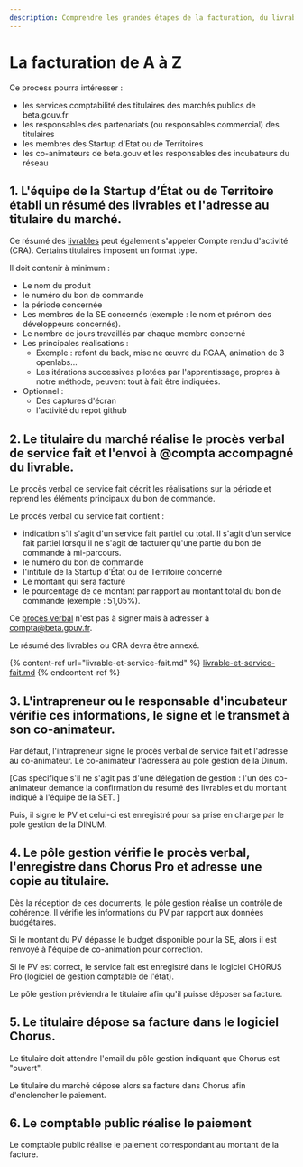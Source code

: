 ```yaml
---
description: Comprendre les grandes étapes de la facturation, du livrable au paiement.
---
```


# La facturation de A à Z

Ce process pourra intéresser :

* les services comptabilité des titulaires des marchés publics de beta.gouv.fr
* les responsables des partenariats (ou responsables commercial) des titulaires
* les membres des Startup d'Etat ou de Territoires
* les co-animateurs de beta.gouv et les responsables des incubateurs du réseau

## 1. L'équipe de la Startup d’État ou de Territoire établi un résumé des livrables et l'adresse au titulaire du marché. <a href="#1-lequipe-de-la-startup-detat-ou-de-territoire-etabli-un-resume-des-livrables-et-ladresse-au-titulai" id="1-lequipe-de-la-startup-detat-ou-de-territoire-etabli-un-resume-des-livrables-et-ladresse-au-titulai"></a>

Ce résumé des [livrables](https://docs.google.com/presentation/d/1ISbpC4rRyAS1K1Dr3Br8\_e7EgaWoDyEa96ZkctQfUyE/edit?usp=sharing) peut également s'appeler Compte rendu d'activité (CRA). Certains titulaires imposent un format type.

Il doit contenir à minimum :

* Le nom du produit
* le numéro du bon de commande
* la période concernée
* Les membres de la SE concernés (exemple : le nom et prénom des développeurs concernés).
* Le nombre de jours travaillés par chaque membre concerné
* Les principales réalisations :
  * Exemple : refont du back, mise ne œuvre du RGAA, animation de 3 openlabs...
  * Les itérations successives pilotées par l'apprentissage, propres à notre méthode, peuvent tout à fait être indiquées.
* Optionnel :
  * Des captures d'écran
  * l'activité du repot github

## 2. Le titulaire du marché réalise le procès verbal de service fait et l'envoi à @compta accompagné du livrable. <a href="#2-le-titulaire-du-marche-realise-le-proces-verbal-de-service-fait-et-lenvoi-a-compta-accompagne-du-l" id="2-le-titulaire-du-marche-realise-le-proces-verbal-de-service-fait-et-lenvoi-a-compta-accompagne-du-l"></a>

Le procès verbal de service fait décrit les réalisations sur la période et reprend les éléments principaux du bon de commande.

Le procès verbal du service fait contient :

* indication s'il s'agit d'un service fait partiel ou total. Il s'agit d'un service fait partiel lorsqu'il ne s'agit de facturer qu'une partie du bon de commande à mi-parcours.
* le numéro du bon de commande
* l'intitulé de la Startup d’État ou de Territoire concerné
* Le montant qui sera facturé
* le pourcentage de ce montant par rapport au montant total du bon de commande (exemple : 51,05%).

Ce [procès verbal](https://docs.google.com/document/d/1hyvfie7hoRApJJP3liJGELqSsftR\_sFCgTSUzqnM7QM/edit?usp=sharing) n'est pas à signer mais à adresser à compta@beta.gouv.fr.

Le résumé des livrables ou CRA devra être annexé.

{% content-ref url="livrable-et-service-fait.md" %}
[livrable-et-service-fait.md](livrable-et-service-fait.md)
{% endcontent-ref %}

## 3. L'intrapreneur ou le responsable d'incubateur vérifie ces informations, le signe et le transmet à son co-animateur. <a href="#3-lintrapreneur-ou-le-responsable-dincubateur-verifie-ces-informations-le-signe-et-le-transmet-a-son" id="3-lintrapreneur-ou-le-responsable-dincubateur-verifie-ces-informations-le-signe-et-le-transmet-a-son"></a>

Par défaut, l'intrapreneur signe le procès verbal de service fait et l'adresse au co-animateur. Le co-animateur l'adressera au pole gestion de la Dinum.

\[Cas spécifique s'il ne s'agit pas d'une délégation de gestion : l'un des co-animateur demande la confirmation du résumé des livrables et du montant indiqué à l'équipe de la SET. ]

Puis, il signe le PV et celui-ci est enregistré pour sa prise en charge par le pole gestion de la DINUM.

## 4. Le pôle gestion vérifie le procès verbal, l'enregistre dans Chorus Pro et adresse une copie au titulaire. <a href="#4-le-pole-gestion-verifie-le-proces-verbal-lenregistre-dans-chorus-pro-et-adresse-une-copie-au-titul" id="4-le-pole-gestion-verifie-le-proces-verbal-lenregistre-dans-chorus-pro-et-adresse-une-copie-au-titul"></a>

Dès la réception de ces documents, le pôle gestion réalise un contrôle de cohérence. Il vérifie les informations du PV par rapport aux données budgétaires.

Si le montant du PV dépasse le budget disponible pour la SE, alors il est renvoyé à l'équipe de co-animation pour correction.

Si le PV est correct, le service fait est enregistré dans le logiciel CHORUS Pro (logiciel de gestion comptable de l'état).

Le pôle gestion préviendra le titulaire afin qu'il puisse déposer sa facture.

## 5. Le titulaire dépose sa facture dans le logiciel Chorus. <a href="#5-le-titulaire-depose-sa-facture-dans-le-logiciel-chorus" id="5-le-titulaire-depose-sa-facture-dans-le-logiciel-chorus"></a>

Le titulaire doit attendre l'email du pôle gestion indiquant que Chorus est "ouvert".

Le titulaire du marché dépose alors sa facture dans Chorus afin d'enclencher le paiement.

## 6. Le comptable public réalise le paiement <a href="#6-le-comptable-public-realise-le-paiement" id="6-le-comptable-public-realise-le-paiement"></a>

Le comptable public réalise le paiement correspondant au montant de la facture.
